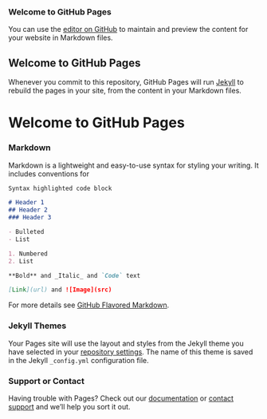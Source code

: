 ### Welcome to GitHub Pages
You can use the [editor on GitHub](https://github.com/rbtkp/berezowski/edit/gh-pages/index.md) to maintain and preview the content for your website in Markdown files.
## Welcome to GitHub Pages
Whenever you commit to this repository, GitHub Pages will run [Jekyll](https://jekyllrb.com/) to rebuild the pages in your site, from the content in your Markdown files.
# Welcome to GitHub Pages

### Markdown

Markdown is a lightweight and easy-to-use syntax for styling your writing. It includes conventions for

```markdown
Syntax highlighted code block

# Header 1
## Header 2
### Header 3

- Bulleted
- List

1. Numbered
2. List

**Bold** and _Italic_ and `Code` text

[Link](url) and ![Image](src)
```

For more details see [GitHub Flavored Markdown](https://guides.github.com/features/mastering-markdown/).

### Jekyll Themes

Your Pages site will use the layout and styles from the Jekyll theme you have selected in your [repository settings](https://github.com/rbtkp/berezowski/settings). The name of this theme is saved in the Jekyll `_config.yml` configuration file.

### Support or Contact

Having trouble with Pages? Check out our [documentation](https://docs.github.com/categories/github-pages-basics/) or [contact support](https://github.com/contact) and we’ll help you sort it out.
